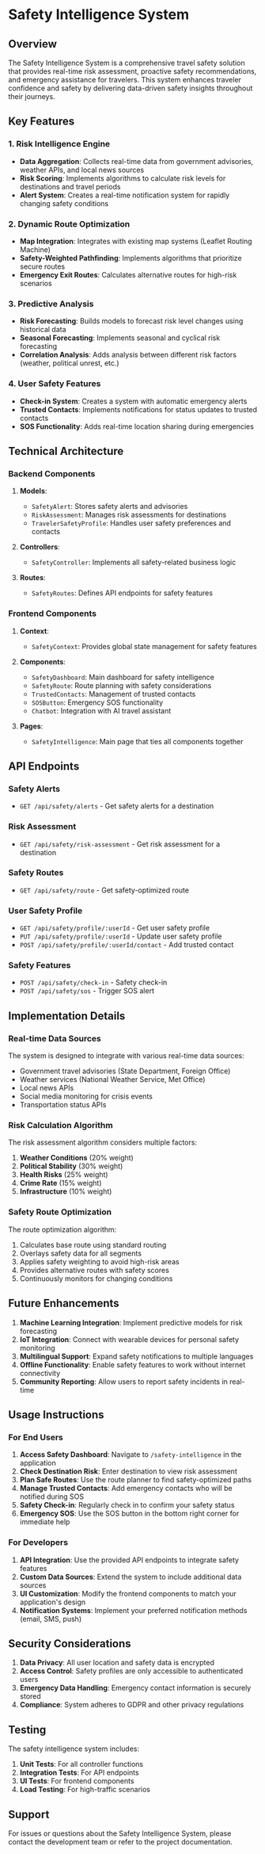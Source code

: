 # Safety Intelligence System

## Overview

The Safety Intelligence System is a comprehensive travel safety solution that provides real-time risk assessment, proactive safety recommendations, and emergency assistance for travelers. This system enhances traveler confidence and safety by delivering data-driven safety insights throughout their journeys.

## Key Features

### 1. Risk Intelligence Engine

- **Data Aggregation**: Collects real-time data from government advisories, weather APIs, and local news sources
- **Risk Scoring**: Implements algorithms to calculate risk levels for destinations and travel periods
- **Alert System**: Creates a real-time notification system for rapidly changing safety conditions

### 2. Dynamic Route Optimization

- **Map Integration**: Integrates with existing map systems (Leaflet Routing Machine)
- **Safety-Weighted Pathfinding**: Implements algorithms that prioritize secure routes
- **Emergency Exit Routes**: Calculates alternative routes for high-risk scenarios

### 3. Predictive Analysis

- **Risk Forecasting**: Builds models to forecast risk level changes using historical data
- **Seasonal Forecasting**: Implements seasonal and cyclical risk forecasting
- **Correlation Analysis**: Adds analysis between different risk factors (weather, political unrest, etc.)

### 4. User Safety Features

- **Check-in System**: Creates a system with automatic emergency alerts
- **Trusted Contacts**: Implements notifications for status updates to trusted contacts
- **SOS Functionality**: Adds real-time location sharing during emergencies

## Technical Architecture

### Backend Components

1. **Models**:
   - `SafetyAlert`: Stores safety alerts and advisories
   - `RiskAssessment`: Manages risk assessments for destinations
   - `TravelerSafetyProfile`: Handles user safety preferences and contacts

2. **Controllers**:
   - `SafetyController`: Implements all safety-related business logic

3. **Routes**:
   - `SafetyRoutes`: Defines API endpoints for safety features

### Frontend Components

1. **Context**:
   - `SafetyContext`: Provides global state management for safety features

2. **Components**:
   - `SafetyDashboard`: Main dashboard for safety intelligence
   - `SafetyRoute`: Route planning with safety considerations
   - `TrustedContacts`: Management of trusted contacts
   - `SOSButton`: Emergency SOS functionality
   - `Chatbot`: Integration with AI travel assistant

3. **Pages**:
   - `SafetyIntelligence`: Main page that ties all components together

## API Endpoints

### Safety Alerts
- `GET /api/safety/alerts` - Get safety alerts for a destination

### Risk Assessment
- `GET /api/safety/risk-assessment` - Get risk assessment for a destination

### Safety Routes
- `GET /api/safety/route` - Get safety-optimized route

### User Safety Profile
- `GET /api/safety/profile/:userId` - Get user safety profile
- `PUT /api/safety/profile/:userId` - Update user safety profile
- `POST /api/safety/profile/:userId/contact` - Add trusted contact

### Safety Features
- `POST /api/safety/check-in` - Safety check-in
- `POST /api/safety/sos` - Trigger SOS alert

## Implementation Details

### Real-time Data Sources

The system is designed to integrate with various real-time data sources:
- Government travel advisories (State Department, Foreign Office)
- Weather services (National Weather Service, Met Office)
- Local news APIs
- Social media monitoring for crisis events
- Transportation status APIs

### Risk Calculation Algorithm

The risk assessment algorithm considers multiple factors:
1. **Weather Conditions** (20% weight)
2. **Political Stability** (30% weight)
3. **Health Risks** (25% weight)
4. **Crime Rate** (15% weight)
5. **Infrastructure** (10% weight)

### Safety Route Optimization

The route optimization algorithm:
1. Calculates base route using standard routing
2. Overlays safety data for all segments
3. Applies safety weighting to avoid high-risk areas
4. Provides alternative routes with safety scores
5. Continuously monitors for changing conditions

## Future Enhancements

1. **Machine Learning Integration**: Implement predictive models for risk forecasting
2. **IoT Integration**: Connect with wearable devices for personal safety monitoring
3. **Multilingual Support**: Expand safety notifications to multiple languages
4. **Offline Functionality**: Enable safety features to work without internet connectivity
5. **Community Reporting**: Allow users to report safety incidents in real-time

## Usage Instructions

### For End Users

1. **Access Safety Dashboard**: Navigate to `/safety-intelligence` in the application
2. **Check Destination Risk**: Enter destination to view risk assessment
3. **Plan Safe Routes**: Use the route planner to find safety-optimized paths
4. **Manage Trusted Contacts**: Add emergency contacts who will be notified during SOS
5. **Safety Check-in**: Regularly check in to confirm your safety status
6. **Emergency SOS**: Use the SOS button in the bottom right corner for immediate help

### For Developers

1. **API Integration**: Use the provided API endpoints to integrate safety features
2. **Custom Data Sources**: Extend the system to include additional data sources
3. **UI Customization**: Modify the frontend components to match your application's design
4. **Notification Systems**: Implement your preferred notification methods (email, SMS, push)

## Security Considerations

1. **Data Privacy**: All user location and safety data is encrypted
2. **Access Control**: Safety profiles are only accessible to authenticated users
3. **Emergency Data Handling**: Emergency contact information is securely stored
4. **Compliance**: System adheres to GDPR and other privacy regulations

## Testing

The safety intelligence system includes:
1. **Unit Tests**: For all controller functions
2. **Integration Tests**: For API endpoints
3. **UI Tests**: For frontend components
4. **Load Testing**: For high-traffic scenarios

## Support

For issues or questions about the Safety Intelligence System, please contact the development team or refer to the project documentation.
